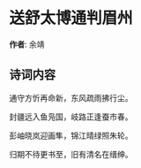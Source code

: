 # 送舒太博通判眉州

**作者**: 余靖

## 诗词内容

通守方忻再命新，东风疏雨拂行尘。

封疆远入鱼凫国，岐路正逢蚕市春。

彭岫晓岚迎画隼，锦江晴绿照朱轮。

归期不待更书至，旧有清名在缙绅。

